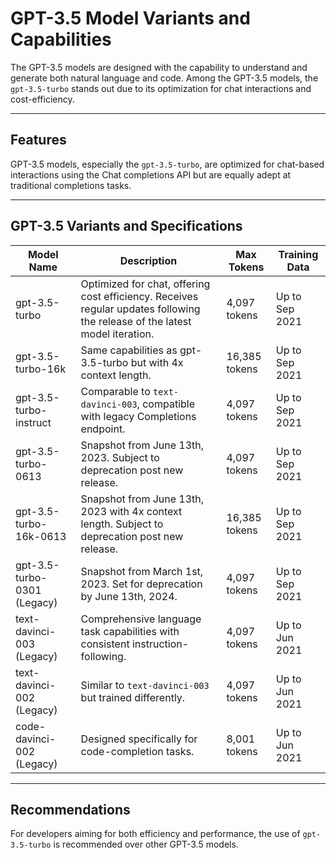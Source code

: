 # GPT-3.5 Model Variants and Capabilities

The GPT-3.5 models are designed with the capability to understand and generate both natural language and code. Among the GPT-3.5 models, the `gpt-3.5-turbo` stands out due to its optimization for chat interactions and cost-efficiency.

---

## Features

GPT-3.5 models, especially the `gpt-3.5-turbo`, are optimized for chat-based interactions using the Chat completions API but are equally adept at traditional completions tasks.

---

## GPT-3.5 Variants and Specifications

| Model Name | Description | Max Tokens | Training Data |
|------------|-------------|------------|---------------|
| gpt-3.5-turbo | Optimized for chat, offering cost efficiency. Receives regular updates following the release of the latest model iteration. | 4,097 tokens | Up to Sep 2021 |
| gpt-3.5-turbo-16k | Same capabilities as gpt-3.5-turbo but with 4x context length. | 16,385 tokens | Up to Sep 2021 |
| gpt-3.5-turbo-instruct | Comparable to `text-davinci-003`, compatible with legacy Completions endpoint. | 4,097 tokens | Up to Sep 2021 |
| gpt-3.5-turbo-0613 | Snapshot from June 13th, 2023. Subject to deprecation post new release. | 4,097 tokens | Up to Sep 2021 |
| gpt-3.5-turbo-16k-0613 | Snapshot from June 13th, 2023 with 4x context length. Subject to deprecation post new release. | 16,385 tokens | Up to Sep 2021 |
| gpt-3.5-turbo-0301 (Legacy) | Snapshot from March 1st, 2023. Set for deprecation by June 13th, 2024. | 4,097 tokens | Up to Sep 2021 |
| text-davinci-003 (Legacy) | Comprehensive language task capabilities with consistent instruction-following. | 4,097 tokens | Up to Jun 2021 |
| text-davinci-002 (Legacy) | Similar to `text-davinci-003` but trained differently. | 4,097 tokens | Up to Jun 2021 |
| code-davinci-002 (Legacy) | Designed specifically for code-completion tasks. | 8,001 tokens | Up to Jun 2021 |

---

## Recommendations

For developers aiming for both efficiency and performance, the use of `gpt-3.5-turbo` is recommended over other GPT-3.5 models.

